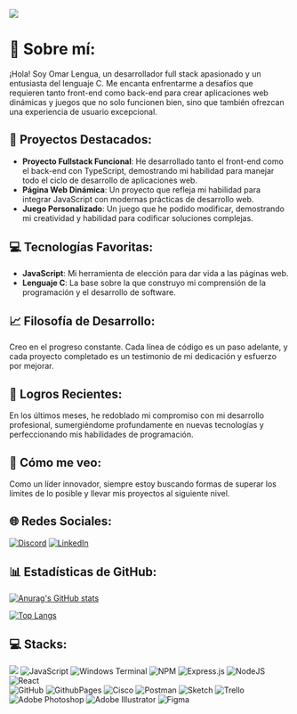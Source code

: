 [![](https://visitcount.itsvg.in/api?id=Omarlsant&icon=5&color=3)](https://visitcount.itsvg.in)

# 💫 Sobre mí:
¡Hola! Soy Omar Lengua, un desarrollador full stack apasionado y un entusiasta del lenguaje C. Me encanta enfrentarme a desafíos que requieren tanto front-end como back-end para crear aplicaciones web dinámicas y juegos que no solo funcionen bien, sino que también ofrezcan una experiencia de usuario excepcional.

## 🌟 Proyectos Destacados:

- **Proyecto Fullstack Funcional**: He desarrollado tanto el front-end como el back-end con TypeScript, demostrando mi habilidad para manejar todo el ciclo de desarrollo de aplicaciones web.
- **Página Web Dinámica**: Un proyecto que refleja mi habilidad para integrar JavaScript con modernas prácticas de desarrollo web.
- **Juego Personalizado**: Un juego que he podido modificar, demostrando mi creatividad y habilidad para codificar soluciones complejas.

## 💻 Tecnologías Favoritas:

- **JavaScript**: Mi herramienta de elección para dar vida a las páginas web.
- **Lenguaje C**: La base sobre la que construyo mi comprensión de la programación y el desarrollo de software.

## 📈 Filosofía de Desarrollo:

Creo en el progreso constante. Cada línea de código es un paso adelante, y cada proyecto completado es un testimonio de mi dedicación y esfuerzo por mejorar.

## 🚀 Logros Recientes:

En los últimos meses, he redoblado mi compromiso con mi desarrollo profesional, sumergiéndome profundamente en nuevas tecnologías y perfeccionando mis habilidades de programación.

## 🔭 Cómo me veo:

Como un líder innovador, siempre estoy buscando formas de superar los límites de lo posible y llevar mis proyectos al siguiente nivel.

## 🌐 Redes Sociales:
[![Discord](https://img.shields.io/badge/Discord-%237289DA.svg?logo=discord&logoColor=white)](https://discord.gg/P57Bm7xJ) [![LinkedIn](https://img.shields.io/badge/LinkedIn-%230077B5.svg?logo=linkedin&logoColor=white)](https://www.linkedin.com/in/omarlengua) 

## 📊 Estadísticas de GitHub:

[![Anurag's GitHub stats](https://github-readme-stats.vercel.app/api?username=Omarlsant&show_icons=true)](https://github.com/Omarlsant/github-readme-stats)

[![Top Langs](https://github-readme-stats.vercel.app/api/top-langs/?username=Omarlsant&layout=compact)](https://github.com/Omarlsant/github-readme-stats)


## 💻 Stacks:
![](https://img.shields.io/badge/c-%2300599C.svg?style=for-the-badge&logo=c&logoColor=white) ![JavaScript](https://img.shields.io/badge/javascript-%23323330.svg?style=for-the-badge&logo=javascript&logoColor=%23F7DF1E) ![Windows Terminal](https://img.shields.io/badge/Windows%20Terminal-%234D4D4D.svg?style=for-the-badge&logo=windows-terminal&logoColor=white) ![NPM](https://img.shields.io/badge/NPM-%23CB3837.svg?style=for-the-badge&logo=npm&logoColor=white) ![Express.js](https://img.shields.io/badge/express.js-%23404d59.svg?style=for-the-badge&logo=express&logoColor=%2361DAFB)  ![NodeJS](https://img.shields.io/badge/node.js-6DA55F?style=for-the-badge&logo=node.js&logoColor=white) ![React](https://img.shields.io/badge/react-%2320232a.svg?style=for-the-badge&logo=react&logoColor=%2361DAFB)  <br> ![GitHub](https://img.shields.io/badge/github-%23121011.svg?style=for-the-badge&logo=github&logoColor=white) ![GithubPages](https://img.shields.io/badge/github%20pages-121013?style=for-the-badge&logo=github&logoColor=white) ![Cisco](https://img.shields.io/badge/cisco-%23049fd9.svg?style=for-the-badge&logo=cisco&logoColor=black) ![Postman](https://img.shields.io/badge/Postman-FF6C37?style=for-the-badge&logo=postman&logoColor=white) ![Sketch](https://img.shields.io/badge/Sketch-FFB387?style=for-the-badge&logo=sketch&logoColor=black) ![Trello](https://img.shields.io/badge/Trello-%23026AA7.svg?style=for-the-badge&logo=Trello&logoColor=white) ![Adobe Photoshop](https://img.shields.io/badge/adobe%20photoshop-%2331A8FF.svg?style=for-the-badge&logo=adobe%20photoshop&logoColor=white) ![Adobe Illustrator](https://img.shields.io/badge/adobe%20illustrator-%23FF9A00.svg?style=for-the-badge&logo=adobe%20illustrator&logoColor=white) ![Figma](https://img.shields.io/badge/figma-%23F24E1E.svg?style=for-the-badge&logo=figma&logoColor=white)
